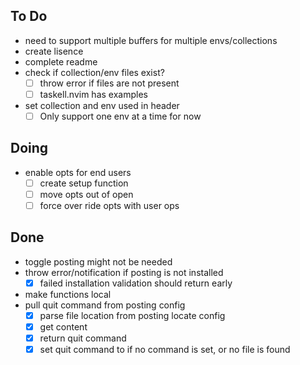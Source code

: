 ## To Do

- need to support multiple buffers for multiple envs/collections
- create lisence
- complete readme
- check if collection/env files exist?
    * [ ] throw error if files are not present
    * [ ] taskell.nvim has examples
- set collection and env used in header
    * [ ] Only support one env at a time for now

## Doing

- enable opts for end users
    * [ ] create setup function
    * [ ] move opts out of open
    * [ ] force over ride opts with user ops

## Done

- toggle posting might not be needed
- throw error/notification if posting is not installed
    * [x] failed installation validation should return early
- make functions local
- pull    quit command from posting config
    * [x] parse file location from posting locate config
    * [x] get content
    * [x] return quit command
    * [x] set quit command to <C-C> if no command is set, or no file is found 
